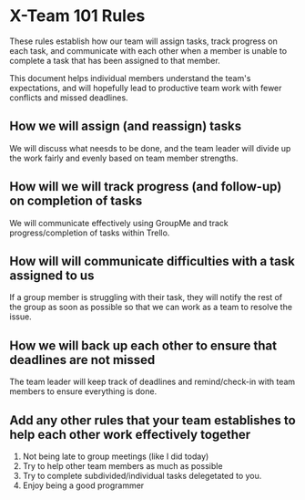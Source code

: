 # X-Team 101 Rules

These rules establish how our team will assign tasks,
track progress on each task, and communicate with each other 
when a member is unable to complete a task that has been assigned to that member.

This document helps individual members understand the team's expectations,
and will hopefully lead to productive team work with fewer conflicts
and missed deadlines.

## How we will assign (and reassign) tasks
We will discuss what neesds to be done, and the team leader will divide up the work fairly and evenly based on
team member strengths.


## How will we will track progress (and follow-up) on completion of tasks
We will communicate effectively using GroupMe and track progress/completion of tasks within Trello. 


## How will will communicate difficulties with a task assigned to us
If a group member is struggling with their task, they will notify the rest of the group as soon as possible
so that we can work as a team to resolve the issue.


## How we will back up each other to ensure that deadlines are not missed
The team leader will keep track of deadlines and remind/check-in with team members to ensure everything is done.


## Add any other rules that your team establishes to help each other work effectively together
1. Not being late to group meetings (like I did today)
2. Try to help other team members as much as possible
3. Try to complete subdivided/individual tasks delegetated to you.
4. Enjoy being a good programmer


